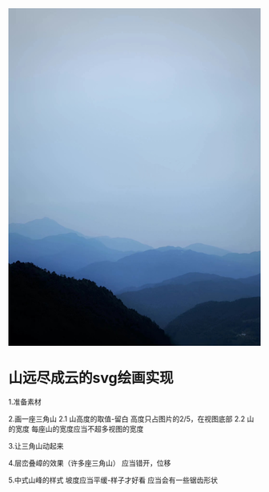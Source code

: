 <img src='./mountain.jpg'/>

# 山远尽成云的svg绘画实现

1.准备素材

2.画一座三角山
2.1 山高度的取值-留白
高度只占图片的2/5，在视图底部
2.2 山的宽度
每座山的宽度应当不超多视图的宽度

3.让三角山动起来

4.层峦叠嶂的效果（许多座三角山）
应当错开，位移

5.中式山峰的样式
坡度应当平缓-样子才好看
应当会有一些锯齿形状



